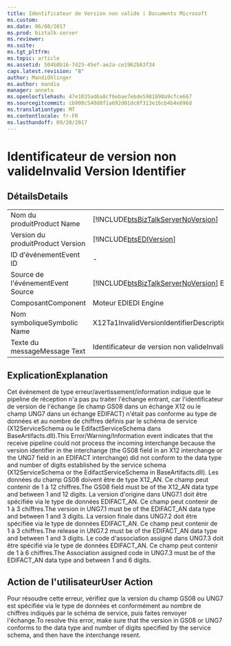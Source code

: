 ```yaml
---
title: Identificateur de Version non valide | Documents Microsoft
ms.custom: 
ms.date: 06/08/2017
ms.prod: biztalk-server
ms.reviewer: 
ms.suite: 
ms.tgt_pltfrm: 
ms.topic: article
ms.assetid: 504b0b16-7d23-45ef-ae2a-ce1962b83f34
caps.latest.revision: "8"
author: MandiOhlinger
ms.author: mandia
manager: anneta
ms.openlocfilehash: 47e1035ad6a8cf6ebae7ebde5981898a9cfce667
ms.sourcegitcommit: cb908c540d8f1a692d01dc8f313e16cb4b4e696d
ms.translationtype: MT
ms.contentlocale: fr-FR
ms.lasthandoff: 09/20/2017
---
```

# <a name="invalid-version-identifier"></a><span data-ttu-id="85637-102">Identificateur de version non valide</span><span class="sxs-lookup"><span data-stu-id="85637-102">Invalid Version Identifier</span></span>
## <a name="details"></a><span data-ttu-id="85637-103">Détails</span><span class="sxs-lookup"><span data-stu-id="85637-103">Details</span></span>  
  
|||  
|-|-|  
|<span data-ttu-id="85637-104">Nom du produit</span><span class="sxs-lookup"><span data-stu-id="85637-104">Product Name</span></span>|[!INCLUDE[btsBizTalkServerNoVersion](../includes/btsbiztalkservernoversion-md.md)]|  
|<span data-ttu-id="85637-105">Version du produit</span><span class="sxs-lookup"><span data-stu-id="85637-105">Product Version</span></span>|[!INCLUDE[btsEDIVersion](../includes/btsediversion-md.md)]|  
|<span data-ttu-id="85637-106">ID d'événement</span><span class="sxs-lookup"><span data-stu-id="85637-106">Event ID</span></span>|-|  
|<span data-ttu-id="85637-107">Source de l'événement</span><span class="sxs-lookup"><span data-stu-id="85637-107">Event Source</span></span>|[!INCLUDE[btsBizTalkServerNoVersion](../includes/btsbiztalkservernoversion-md.md)]<span data-ttu-id="85637-108"> EDI</span><span class="sxs-lookup"><span data-stu-id="85637-108"> EDI</span></span>|  
|<span data-ttu-id="85637-109">Composant</span><span class="sxs-lookup"><span data-stu-id="85637-109">Component</span></span>|<span data-ttu-id="85637-110">Moteur EDI</span><span class="sxs-lookup"><span data-stu-id="85637-110">EDI Engine</span></span>|  
|<span data-ttu-id="85637-111">Nom symbolique</span><span class="sxs-lookup"><span data-stu-id="85637-111">Symbolic Name</span></span>|<span data-ttu-id="85637-112">X12Ta1InvalidVersionIdentifierDescription</span><span class="sxs-lookup"><span data-stu-id="85637-112">X12Ta1InvalidVersionIdentifierDescription</span></span>|  
|<span data-ttu-id="85637-113">Texte du message</span><span class="sxs-lookup"><span data-stu-id="85637-113">Message Text</span></span>|<span data-ttu-id="85637-114">Identificateur de version non valide</span><span class="sxs-lookup"><span data-stu-id="85637-114">Invalid Version Identifier</span></span>|  
  
## <a name="explanation"></a><span data-ttu-id="85637-115">Explication</span><span class="sxs-lookup"><span data-stu-id="85637-115">Explanation</span></span>  
 <span data-ttu-id="85637-116">Cet événement de type erreur/avertissement/information indique que le pipeline de réception n'a pas pu traiter l'échange entrant, car l'identificateur de version de l'échange (le champ GS08 dans un échange X12 ou le champ UNG7 dans un échange EDIFACT) n'était pas conforme au type de données et au nombre de chiffres définis par le schéma de service (X12ServiceSchema ou le EdifactServiceSchema dans BaseArtifacts.dll).</span><span class="sxs-lookup"><span data-stu-id="85637-116">This Error/Warning/Information event indicates that the receive pipeline could not process the incoming interchange because the version identifier in the interchange (the GS08 field in an X12 interchange or the UNG7 field in an EDIFACT interchange) did not conform to the data type and number of digits established by the service schema (X12ServiceSchema or the EdifactServiceSchema in BaseArtifacts.dll).</span></span> <span data-ttu-id="85637-117">Les données du champ GS08 doivent être de type X12_AN. Ce champ peut contenir de 1 à 12 chiffres.</span><span class="sxs-lookup"><span data-stu-id="85637-117">The GS08 field must be of the X12_AN data type and between 1 and 12 digits.</span></span> <span data-ttu-id="85637-118">La version d'origine dans UNG7.1 doit être spécifiée via le type de données EDIFACT_AN. Ce champ peut contenir de 1 à 3 chiffres.</span><span class="sxs-lookup"><span data-stu-id="85637-118">The version in UNG7.1 must be of the EDIFACT_AN data type and between 1 and 3 digits.</span></span> <span data-ttu-id="85637-119">La version finale dans UNG7.2 doit être spécifiée via le type de données EDIFACT_AN. Ce champ peut contenir de 1 à 3 chiffres.</span><span class="sxs-lookup"><span data-stu-id="85637-119">The release in UNG7.2 must be of the EDIFACT_AN data type and between 1 and 3 digits.</span></span> <span data-ttu-id="85637-120">Le code d'association assigné dans UNG7.3 doit être spécifié via le type de données EDIFACT_AN. Ce champ peut contenir de 1 à 6 chiffres.</span><span class="sxs-lookup"><span data-stu-id="85637-120">The Association assigned code in UNG7.3 must be of the EDIFACT_AN data type and between 1 and 6 digits.</span></span>  
  
## <a name="user-action"></a><span data-ttu-id="85637-121">Action de l'utilisateur</span><span class="sxs-lookup"><span data-stu-id="85637-121">User Action</span></span>  
 <span data-ttu-id="85637-122">Pour résoudre cette erreur, vérifiez que la version du champ GS08 ou UNG7 est spécifiée via le type de données et conformément au nombre de chiffres indiqués par le schéma de service, puis faites renvoyer l'échange.</span><span class="sxs-lookup"><span data-stu-id="85637-122">To resolve this error, make sure that the version in GS08 or UNG7 conforms to the data type and number of digits specified by the service schema, and then have the interchange resent.</span></span>